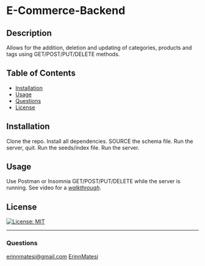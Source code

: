 # E-Commerce-Backend

## Description
Allows for the addition, deletion and updating of categories, products and tags using GET/POST/PUT/DELETE methods.

## Table of Contents
* [Installation](#installation)
* [Usage](#usage)
* [Questions](#questions)
* [License](#license)

## Installation
Clone the repo. Install all dependencies. SOURCE the schema file. Run the server, quit. Run the seeds/index file. Run the server.

## Usage
Use Postman or Insomnia GET/POST/PUT/DELETE while the server is running.
See video for a *[walkthrough](https://drive.google.com/file/d/1Z0HCCNp09GkvPXJOiM2zfEFhdbHLKesn/view)*.

## License
[![License: MIT](https://img.shields.io/badge/License-MIT-yellow.svg)](https://opensource.org/licenses/MIT)

---
### Questions
erinnmatesi@gmail.com
[ErinnMatesi](https://github.com/ErinnMatesi)
